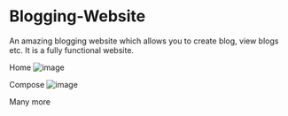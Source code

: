 # Blogging-Website
An amazing blogging website which allows you to create blog, view blogs etc. It is a fully functional website.

Home
![image](https://user-images.githubusercontent.com/94440601/212556088-e7a2a0f7-1eed-43d9-b0c5-a0b56b3edd08.png)

Compose
![image](https://user-images.githubusercontent.com/94440601/212556097-96f59f13-affd-47a4-811e-1c76441ebfdd.png)

Many more
